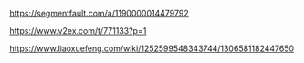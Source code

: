 

https://segmentfault.com/a/1190000014479792

https://www.v2ex.com/t/771133?p=1

https://www.liaoxuefeng.com/wiki/1252599548343744/1306581182447650